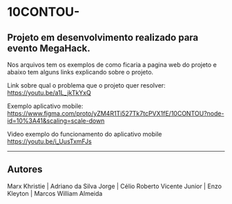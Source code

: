 # 10CONTOU-
<h2>Projeto em desenvolvimento realizado para evento MegaHack.</h2>

Nos arquivos tem os exemplos de como ficaria a pagina web do projeto e abaixo tem alguns links explicando sobre o projeto.

Link sobre qual o problema que o projeto quer resolver: https://youtu.be/a1L_jkTkYxQ

Exemplo aplicativo mobile: https://www.figma.com/proto/yZM4R1Ti527Tk7tcPVX1fE/10CONTOU?node-id=10%3A41&scaling=scale-down

Video exemplo do funcionamento do aplicativo mobile https://youtu.be/i_UusTxmFJs

<hr>

<h2>Autores</h2>
<p>Marx Khristie | Adriano da Silva Jorge | Célio Roberto Vicente Junior | Enzo Kleyton | Marcos William Almeida </p>
